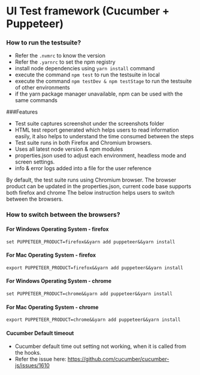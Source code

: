 # UI Test framework (Cucumber + Puppeteer)

### How to run the testsuite?

* Refer the `.nvmrc` to know the version
* Refer the `.yarnrc` to set the npm registry
* install node dependencies using `yarn install` command
* execute the command `npm test` to run the testsuite in local
* execute the command `npm testDev & npm testStage` to run the testsuite of other environments
* if the yarn package manager unavailable, npm can be used with the same commands

###Features
* Test suite captures screenshot under the screenshots folder
* HTML test report generated which helps users to read information easily, it also helps to understand the time consumed between the steps
* Test suite runs in both Firefox and Chromium browsers.
* Uses all latest node version & npm modules
* properties.json used to adjust each environment, headless mode and screen settings.
* info & error logs added into a file for the user reference

By default, the test suite runs using Chromium browser. The browser product can be updated in the properties.json, current code base supports both firefox and chrome
The below instruction helps users to switch between the browsers.

### How to switch between the browsers?

#### For Windows Operating System - firefox
`set PUPPETEER_PRODUCT=firefox&&yarn add puppeteer&&yarn install`
#### For Mac Operating System - firefox
`export PUPPETEER_PRODUCT=firefox&&yarn add puppeteer&&yarn install`
#### For Windows Operating System - chrome
`set PUPPETEER_PRODUCT=chrome&&yarn add puppeteer&&yarn install`
#### For Mac Operating System - chrome
`export PUPPETEER_PRODUCT=chrome&&yarn add puppeteer&&yarn install`

#### Cucumber Default timeout
* Cucumber default time out setting not working, when it is called from the hooks.
* Refer the issue here: https://github.com/cucumber/cucumber-js/issues/1610
